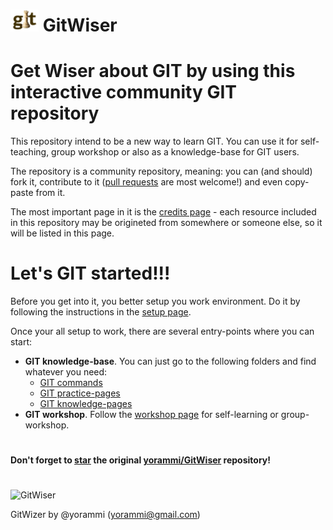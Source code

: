 # ![GitWiser](resources/images/GitWiser-logo-smaller.png) GitWiser

# Get Wiser about GIT by using this interactive community GIT repository

This repository intend to be a new way to learn GIT.
You can use it for self-teaching, group workshop or also as a knowledge-base for GIT users.

The repository is a community repository, meaning: you can (and should) fork it, contribute to it ([pull requests](https://help.github.com/en/github/collaborating-with-issues-and-pull-requests/about-pull-requests) are most welcome!) and even copy-paste from it.

The most important page in it is the [credits page](credits.md) - each resource included in this repository may be origineted from somewhere or someone else, so it will be listed in this page.

# Let's GIT started!!!

Before you get into it, you better setup you work environment. Do it by following the instructions in the [setup page](git/setup/README.md).

Once your all setup to work, there are several entry-points where you can start:
* **GIT knowledge-base**. You can just go to the following folders and find whatever you need:
  * [GIT commands](git/commands/README.md)
  * [GIT practice-pages](git/practices/README.md)
  * [GIT knowledge-pages](git/knowledge/README.md)
* **GIT workshop**. Follow the [workshop page](git/workshop/README.md) for self-learning or group-workshop. 

#
**Don't forget to [star](https://help.github.com/en/github/getting-started-with-github/saving-repositories-with-stars) the original [yorammi/GitWiser](https://github.com/yorammi/GitWiser) repository!**

#
![GitWiser](resources/images/GitWiser-logo.png)

GitWizer by @yorammi (yorammi@gmail.com)
